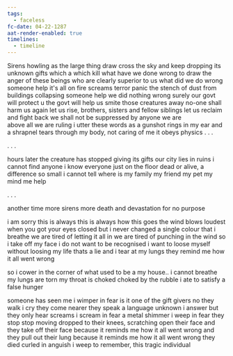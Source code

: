 ```yaml
---
tags:
  - faceless
fc-date: 04-22-1287
aat-render-enabled: true
timelines:
  - timeline
---
```

Sirens howling 
as the large thing draw cross the sky and keep dropping its
unknown gifts which a
which kill what have we done wrong to draw the anger of these beings
who are clearly superior to us 
what did we do wrong 
someone help 
it's all on fire 
screams  terror   panic    the stench of dust from buildings collapsing 
someone 
help 
we did nothing wrong 
surely our govt will protect u
the govt will help us
smite those creatures away
no-one shall harm us again
let us rise, brothers, sisters and fellow siblings
let us reclaim and fight back
we shall not be suppressed by anyone
we are    
	above all 
	we are ruling
i utter these words as a gunshot rings in my ear
	and a shrapnel tears through my body,
	not caring of me 
	it obeys physics
. . .

. . . 

hours later
the creature has stopped giving its gifts
our city lies in ruins 
i cannot find anyone i know
everyone just on the floor
dead or alive, a difference 
	so small i cannot tell
where is 
	my family
	my friend
	my pet
	my mind
	me
help

. . .

another time 
more sirens
more death and devastation
for no purpose


i am sorry this is always this is always how this goes
the wind blows loudest when you got your eyes closed
but i never changed a single colour that i breathe
we are tired of letting it all in
we are tired of punching in the wind
so i take off my face
i do not want to be recognised
i want to loose myself
without loosing my life
	thats a lie
and i tear at my lungs
they remind me how it all went 
	wrong

so i cower
in the corner of what used to be a 
	my
house.. 
i cannot breathe
my lungs are torn 
my throat is choked
choked by the rubble i ate
to satisfy a false hunger

someone has 
seen me
i wimper in fear
is it one of the gift givers 
no
they walk
i cry
they come nearer
they speak 
	a language unknown
i answer
but they only hear screams
i scream 
in fear
a metal shimmer
i weep in fear
they
stop 
stop moving
dropped to their knees,
	scratching open their face
	and they take 
	off their face
	because it reminds me how it all
		went wrong
	and they pull 
	out their lung
		because it reminds me how it all
			went wrong
they 
died
curled in anguish i weep 
to remember,  this tragic individual 


